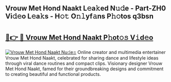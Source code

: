 ## Vrouw Met Hond Naakt L𝚎a𝚔ed N𝚞𝚍e - Part-ZH0 Vi𝚍𝚎o L𝚎a𝚔s - H𝚘𝚝 O𝚗𝚕yf𝚊ns P𝚑𝚘tos q3bsn

# <h2><a href="http://kf0fyy4.oniu.top/?m=Vrouw+Met+Hond+Naakt">🔗👉 🔴 Vrouw Met Hond Naakt P𝚑ot𝚘𝚜 V𝚒d𝚎o</a></h2>

[![Vrouw Met Hond Naakt Nu𝚍e𝚜](https://i.imgur.com/0qMVB7G.gif)](http://kf0fyy4.oniu.top/?m=Vrouw+Met+Hond+Naakt)
Online creator and multimedia entertainer Vrouw Met Hond Naakt, celebrated for sharing dance and lifestyle ideas through viral dance routines and compact clips. Visionary designer Vrouw Met Hond Naakt, famed for their groundbreaking designs and commitment to creating beautiful and functional products.  
